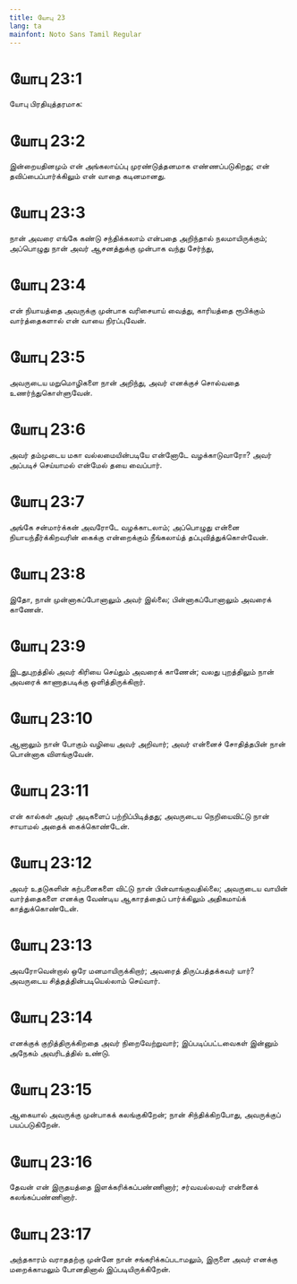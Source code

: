 ```yaml
---
title: யோபு 23
lang: ta
mainfont: Noto Sans Tamil Regular
---
```


# யோபு 23:1

யோபு பிரதியுத்தரமாக:

# யோபு 23:2

இன்றையதினமும் என் அங்கலாய்ப்பு முரண்டுத்தனமாக எண்ணப்படுகிறது; என் தவிப்பைப்பார்க்கிலும் என் வாதை கடினமானது.

# யோபு 23:3

நான் அவரை எங்கே கண்டு சந்திக்கலாம் என்பதை அறிந்தால் நலமாயிருக்கும்; அப்பொழுது நான் அவர் ஆசனத்துக்கு முன்பாக வந்து சேர்ந்து,

# யோபு 23:4

என் நியாயத்தை அவருக்கு முன்பாக வரிசையாய் வைத்து, காரியத்தை ரூபிக்கும் வார்த்தைகளால் என் வாயை நிரப்புவேன்.

# யோபு 23:5

அவருடைய மறுமொழிகளை நான் அறிந்து, அவர் எனக்குச் சொல்வதை உணர்ந்துகொள்ளுவேன்.

# யோபு 23:6

அவர் தம்முடைய மகா வல்லமையின்படியே என்னோடே வழக்காடுவாரோ? அவர் அப்படிச் செய்யாமல் என்மேல் தயை வைப்பார்.

# யோபு 23:7

அங்கே சன்மார்க்கன் அவரோடே வழக்காடலாம்; அப்பொழுது என்னை நியாயந்தீர்க்கிறவரின் கைக்கு என்றைக்கும் நீங்கலாய்த் தப்புவித்துக்கொள்வேன்.

# யோபு 23:8

இதோ, நான் முன்னாகப்போனாலும் அவர் இல்லை; பின்னாகப்போனாலும் அவரைக் காணேன்.

# யோபு 23:9

இடதுபுறத்தில் அவர் கிரியை செய்தும் அவரைக் காணேன்; வலது புறத்திலும் நான் அவரைக் காணாதபடிக்கு ஒளித்திருக்கிறார்.

# யோபு 23:10

ஆனாலும் நான் போகும் வழியை அவர் அறிவார்; அவர் என்னைச் சோதித்தபின் நான் பொன்னாக விளங்குவேன்.

# யோபு 23:11

என் கால்கள் அவர் அடிகளைப் பற்றிப்பிடித்தது; அவருடைய நெறியைவிட்டு நான் சாயாமல் அதைக் கைக்கொண்டேன்.

# யோபு 23:12

அவர் உதடுகளின் கற்பனைகளை விட்டு நான் பின்வாங்குவதில்லை; அவருடைய வாயின் வார்த்தைகளை எனக்கு வேண்டிய ஆகாரத்தைப் பார்க்கிலும் அதிகமாய்க் காத்துக்கொண்டேன்.

# யோபு 23:13

அவரோவென்றால் ஒரே மனமாயிருக்கிறார்; அவரைத் திருப்பத்தக்கவர் யார்? அவருடைய சித்தத்தின்படியெல்லாம் செய்வார்.

# யோபு 23:14

எனக்குக் குறித்திருக்கிறதை அவர் நிறைவேற்றுவார்; இப்படிப்பட்டவைகள் இன்னும் அநேகம் அவரிடத்தில் உண்டு.

# யோபு 23:15

ஆகையால் அவருக்கு முன்பாகக் கலங்குகிறேன்; நான் சிந்திக்கிறபோது, அவருக்குப் பயப்படுகிறேன்.

# யோபு 23:16

தேவன் என் இருதயத்தை இளக்கரிக்கப்பண்ணினார்; சர்வவல்லவர் என்னைக் கலங்கப்பண்ணினார்.

# யோபு 23:17

அந்தகாரம் வராததற்கு முன்னே நான் சங்கரிக்கப்படாமலும், இருளை அவர் எனக்கு மறைக்காமலும் போனதினால் இப்படியிருக்கிறேன்.

